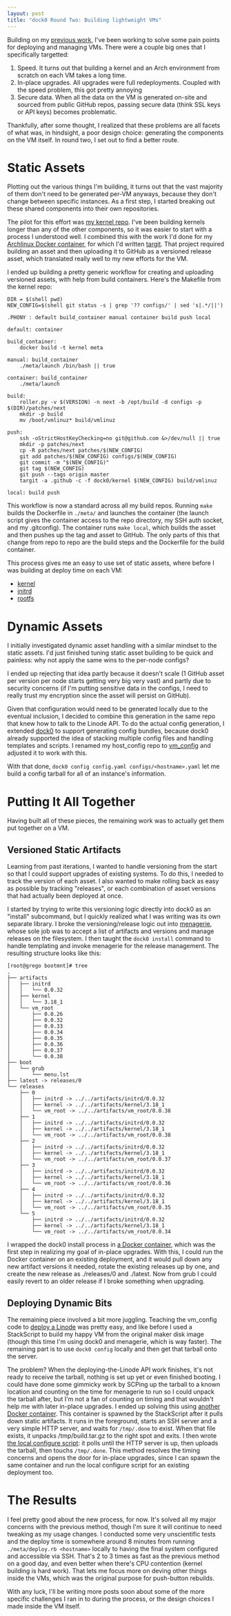```yaml
---
layout: post
title: "dock0 Round Two: Building lightweight VMs"
---
```


Building on my [previous work](/2014/01/30/dock0-minimal-docker-host/), I've been working to solve some pain points for deploying and managing VMs. There were a couple big ones that I specifically targetted:

1. Speed. It turns out that building a kernel and an Arch environment from scratch on each VM takes a long time.
2. In-place upgrades. All upgrades were full redeployments. Coupled with the speed problem, this got pretty annoying
3. Secure data. When all the data on the VM is generated on-site and sourced from public GitHub repos, passing secure data (think SSL keys or API keys) becomes problematic.

Thankfully, after some thought, I realized that these problems are all facets of what was, in hindsight, a poor design choice: generating the components on the VM itself. In round two, I set out to find a better route.

<!--more-->

Static Assets
=============

Plotting out the various things I'm building, it turns out that the vast majority of them don't need to be generated per-VM anyways, because they don't change between specific instances. As a first step, I started breaking out these shared components into their own repositories.

The pilot for this effort was [my kernel repo](https://github.com/dock0/kernel). I've been building kernels longer than any of the other components, so it was easier to start with a process I understood well. I combined this with the work I'd done for my [Archlinux Docker container](https://github.com/dock0/arch), for which I'd written [targit](https://github.com/akerl/targit). That project required building an asset and then uploading it to GitHub as a versioned release asset, which translated really well to my new efforts for the VM.

I ended up building a pretty generic workflow for creating and uploading versioned assets, with help from build containers. Here's the Makefile from the kernel repo:

```make
DIR = $(shell pwd)
NEW_CONFIG=$(shell git status -s | grep '?? configs/' | sed 's|.*/||')

.PHONY : default build_container manual container build push local

default: container

build_container:
    docker build -t kernel meta

manual: build_container
    ./meta/launch /bin/bash || true

container: build_container
    ./meta/launch

build:
    roller.py -v $(VERSION) -n next -b /opt/build -d configs -p $(DIR)/patches/next
    mkdir -p build
    mv /boot/vmlinuz* build/vmlinuz

push:
    ssh -oStrictHostKeyChecking=no git@github.com &>/dev/null || true
    mkdir -p patches/next
    cp -R patches/next patches/$(NEW_CONFIG)
    git add patches/$(NEW_CONFIG) configs/$(NEW_CONFIG)
    git commit -m "$(NEW_CONFIG)"
    git tag $(NEW_CONFIG)
    git push --tags origin master
    targit -a .github -c -f dock0/kernel $(NEW_CONFIG) build/vmlinuz

local: build push
```

This workflow is now a standard across all my build repos. Running `make` builds the Dockerfile in `./meta/` and launches the container (the launch script gives the container access to the repo directory, my SSH auth socket, and my .gitconfig). The container runs `make local`, which builds the asset and then pushes up the tag and asset to GitHub. The only parts of this that change from repo to repo are the build steps and the Dockerfile for the build container.

This process gives me an easy to use set of static assets, where before I was building at deploy time on each VM:

* [kernel](https://github.com/dock0/kernel)
* [initrd](https://github.com/dock0/initrd)
* [rootfs](https://github.com/dock0/vm_root)

Dynamic Assets
==============

I initially investigated dynamic asset handling with a similar mindset to the static assets. I'd just finished tuning static asset building to be quick and painless: why not apply the same wins to the per-node configs?

I ended up rejecting that idea partly because it doesn't scale (1 GitHub asset per version per node starts getting very big very vast) and partly due to security concerns (if I'm putting sensitive data in the configs, I need to really trust my encryption since the asset will persist on GitHub).

Given that configuration would need to be generated locally due to the eventual inclusion, I decided to combine this generation in the same repo that knew how to talk to the Linode API. To do the actual config generation, I extended [dock0](https://github.com/dock0/dock0#build-a-config-bundle) to support generating config bundles, because dock0 already supported the idea of stacking multiple config files and handling templates and scripts. I renamed my host_config repo to [vm_config](https://github.com/dock0/vm_config) and adjusted it to work with this.

With that done, `dock0 config config.yaml configs/<hostname>.yaml` let me build a config tarball for all of an instance's information.

Putting It All Together
=======================

Having built all of these pieces, the remaining work was to actually get them put together on a VM.

Versioned Static Artifacts
--------------------------

Learning from past iterations, I wanted to handle versioning from the start so that I could support upgrades of existing systems. To do this, I needed to track the version of each asset. I also wanted to make rolling back as easy as possible by tracking "releases", or each combination of asset versions that had actually been deployed at once.

I started by trying to write this versioning logic directly into dock0 as an "install" subcommand, but I quickly realized what I was writing was its own separate library. I broke the versioning/release logic out into [menagerie](https://github.com/akerl/menagerie), whose sole job was to accept a list of artifacts and versions and manage releases on the filesystem. I then taught the `dock0 install` command to handle templating and invoke menagerie for the release management. The resulting structure looks like this:

```shell
[root@grego bootmnt]# tree
.
├── artifacts
│   ├── initrd
│   │   └── 0.0.32
│   ├── kernel
│   │   └── 3.18_1
│   └── vm_root
│       ├── 0.0.26
│       ├── 0.0.32
│       ├── 0.0.33
│       ├── 0.0.34
│       ├── 0.0.35
│       ├── 0.0.36
│       ├── 0.0.37
│       └── 0.0.38
├── boot
│   └── grub
│       └── menu.lst
├── latest -> releases/0
└── releases
    ├── 0
    │   ├── initrd -> ../../artifacts/initrd/0.0.32
    │   ├── kernel -> ../../artifacts/kernel/3.18_1
    │   └── vm_root -> ../../artifacts/vm_root/0.0.38
    ├── 1
    │   ├── initrd -> ../../artifacts/initrd/0.0.32
    │   ├── kernel -> ../../artifacts/kernel/3.18_1
    │   └── vm_root -> ../../artifacts/vm_root/0.0.38
    ├── 2
    │   ├── initrd -> ../../artifacts/initrd/0.0.32
    │   ├── kernel -> ../../artifacts/kernel/3.18_1
    │   └── vm_root -> ../../artifacts/vm_root/0.0.37
    ├── 3
    │   ├── initrd -> ../../artifacts/initrd/0.0.32
    │   ├── kernel -> ../../artifacts/kernel/3.18_1
    │   └── vm_root -> ../../artifacts/vm_root/0.0.36
    ├── 4
    │   ├── initrd -> ../../artifacts/initrd/0.0.32
    │   ├── kernel -> ../../artifacts/kernel/3.18_1
    │   └── vm_root -> ../../artifacts/vm_root/0.0.35
    └── 5
        ├── initrd -> ../../artifacts/initrd/0.0.32
        ├── kernel -> ../../artifacts/kernel/3.18_1
        └── vm_root -> ../../artifacts/vm_root/0.0.34
```

I wrapped the dock0 install process in [a Docker container](https://github.com/dock0/vm_install), which was the first step in realizing my goal of in-place upgrades. With this, I could run the Docker container on an existing deployment, and it would pull down any new artifact versions it needed, rotate the existing releases up by one, and create the new release as ./releases/0 and ./latest. Now from grub I could easily revert to an older release if I broke something when upgrading.

Deploying Dynamic Bits
----------------------

The remaining piece involved a bit more juggling. Teaching the vm_config code to [deploy a Linode](https://github.com/dock0/vm_config/blob/master/meta/configure.rb) was pretty easy, and like before I used a StackScript to build my happy VM from the original maker disk image (though this time I'm using dock0 and menagerie, which is way faster). The remaining part is to use `dock0 config` locally and then get that tarball onto the server.

The problem? When the deploying-the-Linode API work finishes, it's not ready to receive the tarball, nothing is set up yet or even finished booting. I could have done some gimmicky work by SCPing up the tarball to a known location and counting on the time for menagerie to run so I could unpack the tarball after, but I'm not a fan of counting on timing and that wouldn't help me with later in-place upgrades. I ended up solving this using [another Docker container](https://github.com/dock0/vm_config/blob/master/meta/Dockerfile). This container is spawned by the StackScript after it pulls down static artifacts. It runs in the foreground, starts an SSH server and a very simple HTTP server, and waits for `/tmp/.done` to exist. When that file exists, it unpacks /tmp/build.tar.gz to the right spot and exits. I then wrote [the local configure script](https://github.com/dock0/vm_config/blob/master/meta/configure.rb): it polls until the HTTP server is up, then uploads the tarball, then touchs `/tmp/.done`. This method resolves the timing concerns and opens the door for in-place upgrades, since I can spawn the same container and run the local configure script for an existing deployment too.

The Results
===========

I feel pretty good about the new process, for now. It's solved all my major concerns with the previous method, though I'm sure it will continue to need tweaking as my usage changes. I conducted some very unscientific tests and the deploy time is somewhere around 8 minutes from running `./meta/deploy.rb <hostname>` locally to having the final system configured and accessible via SSH. That's 2 to 3 times as fast as the previous method on a good day, and even better when there's CPU contention (kernel building is hard work). That lets me focus more on deving other things inside the VMs, which was the original purpose for push-button rebuilds.

With any luck, I'll be writing more posts soon about some of the more specific challenges I ran in to during the process, or the design choices I made inside the VM itself.

